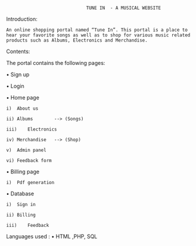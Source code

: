                                   TUNE IN  - A MUSICAL WEBSITE
 
Introduction:

    An online shopping portal named “Tune In”. This portal is a place to hear your favorite songs as well as to shop for various music related products such as Albums, Electronics and Merchandise.
     
Contents:

The portal contains the following pages:

•	Sign up

•	Login

•	Home page

    i)	About us
    
    ii)	Albums        --> (Songs)
    
    iii)	Electronics
    
    iv)	Merchandise   --> (Shop)
    
    v)	Admin panel
    
    vi)	Feedback form
    
•	Billing page

    i)	Pdf generation
    
•	Database

    i)	Sign in
    
    ii)	Billing
    
    iii)	Feedback

Languages used :
   • HTML ,PHP, SQL
